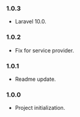 ### 1.0.3
* Laravel 10.0.

### 1.0.2
* Fix for service provider.

### 1.0.1
* Readme update.

### 1.0.0
* Project initialization.
